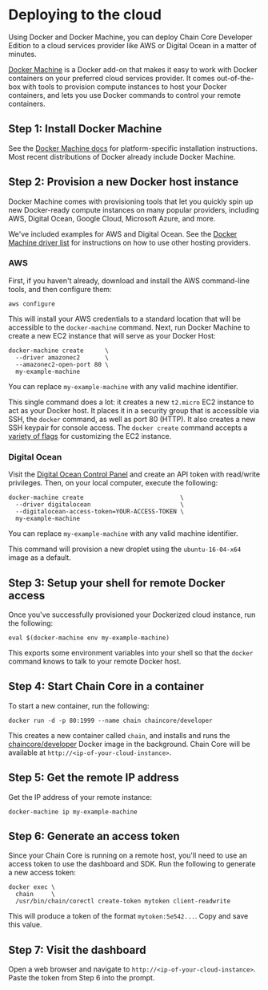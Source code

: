 <!---
Using Docker and Docker Machine, you can deploy Chain Core Developer Edition to a cloud services provider like AWS or Digital Ocean in a matter of minutes.
-->

# Deploying to the cloud

Using Docker and Docker Machine, you can deploy Chain Core Developer Edition to a cloud services provider like AWS or Digital Ocean in a matter of minutes.

[Docker Machine](https://docs.docker.com/machine/) is a Docker add-on that makes it easy to work with Docker containers on your preferred cloud services provider. It comes out-of-the-box with tools to provision compute instances to host your Docker containers, and lets you use Docker commands to control your remote containers.

## Step 1: Install Docker Machine

See the [Docker Machine docs](https://docs.docker.com/machine/install-machine/) for platform-specific installation instructions. Most recent distributions of Docker already include Docker Machine.

## Step 2: Provision a new Docker host instance

Docker Machine comes with provisioning tools that let you quickly spin up new Docker-ready compute instances on many popular providers, including AWS, Digital Ocean, Google Cloud, Microsoft Azure, and more.

We've included examples for AWS and Digital Ocean. See the [Docker Machine driver list](https://docs.docker.com/machine/drivers/) for instructions on how to use other hosting providers.

### AWS

First, if you haven't already, download and install the AWS command-line tools, and then configure them:

```
aws configure
```

This will install your AWS credentials to a standard location that will be accessible to the `docker-machine` command. Next, run Docker Machine to create a new EC2 instance that will serve as your Docker Host:

```
docker-machine create      \
  --driver amazonec2       \
  --amazonec2-open-port 80 \
  my-example-machine
```

You can replace `my-example-machine` with any valid machine identifier.

This single command does a lot: it creates a new `t2.micro` EC2 instance to act as your Docker host. It places it in a security group that is accessible via SSH, the `docker` command, as well as port 80 (HTTP). It also creates a new SSH keypair for console access. The `docker create` command accepts a [variety of flags](https://docs.docker.com/machine/drivers/aws/) for customizing the EC2 instance.

### Digital Ocean

Visit the [Digital Ocean Control Panel](https://cloud.digitalocean.com/settings/api/tokens) and create an API token with read/write privileges. Then, on your local computer, execute the following:

```
docker-machine create                           \
  --driver digitalocean                         \
  --digitalocean-access-token=YOUR-ACCESS-TOKEN \
  my-example-machine
```

You can replace `my-example-machine` with any valid machine identifier.

This command will provision a new droplet using the `ubuntu-16-04-x64` image as a default.

## Step 3: Setup your shell for remote Docker access

Once you've successfully provisioned your Dockerized cloud instance, run the following:

```
eval $(docker-machine env my-example-machine)
```

This exports some environment variables into your shell so that the `docker` command knows to talk to your remote Docker host.

## Step 4: Start Chain Core in a container

To start a new container, run the following:

```
docker run -d -p 80:1999 --name chain chaincore/developer
```

This creates a new container called `chain`, and installs and runs the [chaincore/developer](https://hub.docker.com/r/chaincore/developer/) Docker image in the background. Chain Core will be available at `http://<ip-of-your-cloud-instance>`.

## Step 5: Get the remote IP address

Get the IP address of your remote instance:

```
docker-machine ip my-example-machine
```

## Step 6: Generate an access token

Since your Chain Core is running on a remote host, you'll need to use an access token to use the dashboard and SDK. Run the following to generate a new access token:

```
docker exec \
  chain     \
  /usr/bin/chain/corectl create-token mytoken client-readwrite
```

This will produce a token of the format `mytoken:5e542...`. Copy and save this value.

## Step 7: Visit the dashboard

Open a web browser and navigate to `http://<ip-of-your-cloud-instance>`. Paste the token from Step 6 into the prompt.

